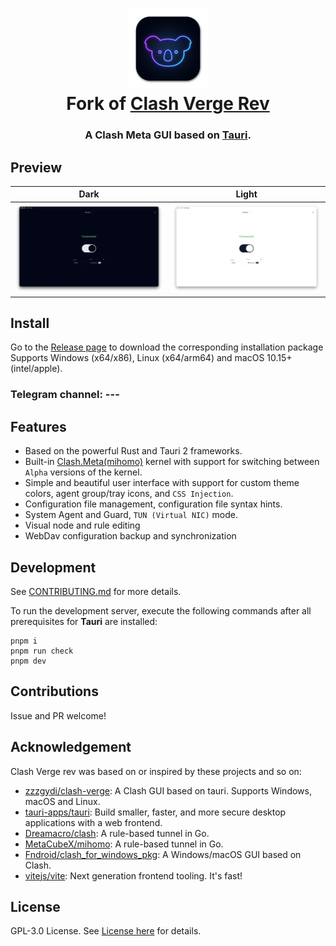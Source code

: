 <h1 align="center">
  <img src="./src-tauri/icons/icon.png" alt="Clash" width="128" />
  <br>
  Fork of <a href="https://github.com/clash-verge-rev/clash-verge-rev">Clash Verge Rev</a>
  <br>
</h1>

<h3 align="center">
A Clash Meta GUI based on <a href="https://github.com/tauri-apps/tauri">Tauri</a>.
</h3>

## Preview

| Dark                                | Light                                |
| ----------------------------------- | ------------------------------------ |
| ![Preview](./docs/preview_dark.png) | ![Preview](./docs/preview_light.png) |

## Install

Go to the [Release page](https://github.com/ckeiituk/clash-verge-rev-lite/releases) to download the corresponding installation package<br>
Supports Windows (x64/x86), Linux (x64/arm64) and macOS 10.15+ (intel/apple).

### Telegram channel: ---

## Features

- Based on the powerful Rust and Tauri 2 frameworks.
- Built-in [Clash.Meta(mihomo)](https://github.com/MetaCubeX/mihomo) kernel with support for switching between `Alpha` versions of the kernel.
- Simple and beautiful user interface with support for custom theme colors, agent group/tray icons, and `CSS Injection`.
- Configuration file management, configuration file syntax hints.
- System Agent and Guard, `TUN (Virtual NIC)` mode.
- Visual node and rule editing
- WebDav configuration backup and synchronization

## Development

See [CONTRIBUTING.md](./CONTRIBUTING.md) for more details.

To run the development server, execute the following commands after all prerequisites for **Tauri** are installed:

```shell
pnpm i
pnpm run check
pnpm dev
```

## Contributions

Issue and PR welcome!

## Acknowledgement

Clash Verge rev was based on or inspired by these projects and so on:

- [zzzgydi/clash-verge](https://github.com/zzzgydi/clash-verge): A Clash GUI based on tauri. Supports Windows, macOS and Linux.
- [tauri-apps/tauri](https://github.com/tauri-apps/tauri): Build smaller, faster, and more secure desktop applications with a web frontend.
- [Dreamacro/clash](https://github.com/Dreamacro/clash): A rule-based tunnel in Go.
- [MetaCubeX/mihomo](https://github.com/MetaCubeX/mihomo): A rule-based tunnel in Go.
- [Fndroid/clash_for_windows_pkg](https://github.com/Fndroid/clash_for_windows_pkg): A Windows/macOS GUI based on Clash.
- [vitejs/vite](https://github.com/vitejs/vite): Next generation frontend tooling. It's fast!

## License

GPL-3.0 License. See [License here](./LICENSE) for details.
